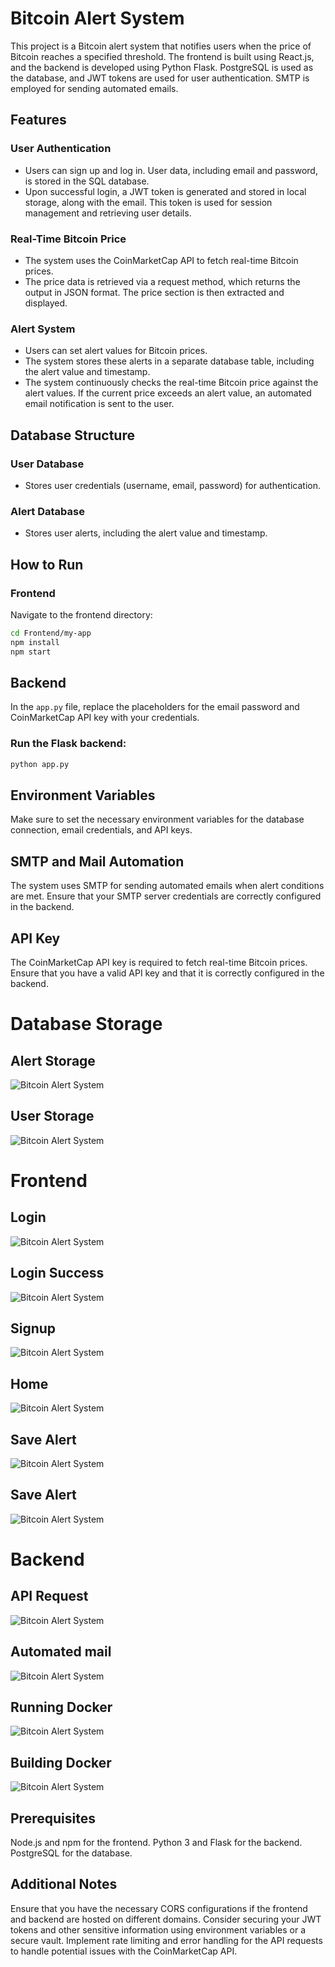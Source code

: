 # Bitcoin Alert System

This project is a Bitcoin alert system that notifies users when the price of Bitcoin reaches a specified threshold. The frontend is built using React.js, and the backend is developed using Python Flask. PostgreSQL is used as the database, and JWT tokens are used for user authentication. SMTP is employed for sending automated emails.

## Features

### User Authentication
- Users can sign up and log in. User data, including email and password, is stored in the SQL database.
- Upon successful login, a JWT token is generated and stored in local storage, along with the email. This token is used for session management and retrieving user details.

### Real-Time Bitcoin Price
- The system uses the CoinMarketCap API to fetch real-time Bitcoin prices.
- The price data is retrieved via a request method, which returns the output in JSON format. The price section is then extracted and displayed.

### Alert System
- Users can set alert values for Bitcoin prices.
- The system stores these alerts in a separate database table, including the alert value and timestamp.
- The system continuously checks the real-time Bitcoin price against the alert values. If the current price exceeds an alert value, an automated email notification is sent to the user.

## Database Structure

### User Database
- Stores user credentials (username, email, password) for authentication.

### Alert Database
- Stores user alerts, including the alert value and timestamp.

## How to Run

### Frontend
Navigate to the frontend directory:
```bash
cd Frontend/my-app
npm install
npm start
```
## Backend

In the `app.py` file, replace the placeholders for the email password and CoinMarketCap API key with your credentials.

### Run the Flask backend:

```bash
python app.py
```

## Environment Variables
Make sure to set the necessary environment variables for the database connection, email credentials, and API keys.

## SMTP and Mail Automation
The system uses SMTP for sending automated emails when alert conditions are met. Ensure that your SMTP server credentials are correctly configured in the backend.

## API Key
The CoinMarketCap API key is required to fetch real-time Bitcoin prices. Ensure that you have a valid API key and that it is correctly configured in the backend.

# Database Storage 

## Alert Storage
![Bitcoin Alert System](https://github.com/Mamlesh18/tanX.fi-Backend-Internship-/blob/main/images/alert_db.png)
## User Storage
![Bitcoin Alert System](https://github.com/Mamlesh18/tanX.fi-Backend-Internship-/blob/main/images/user_db.png)

# Frontend

## Login
![Bitcoin Alert System](https://github.com/Mamlesh18/tanX.fi-Backend-Internship-/blob/main/images/login.png)

## Login Success
![Bitcoin Alert System](https://github.com/Mamlesh18/tanX.fi-Backend-Internship-/blob/main/images/login_success.png)
## Signup
![Bitcoin Alert System](https://github.com/Mamlesh18/tanX.fi-Backend-Internship-/blob/main/images/signup.png)

## Home
![Bitcoin Alert System](https://github.com/Mamlesh18/tanX.fi-Backend-Internship-/blob/main/images/home.png)

## Save Alert
![Bitcoin Alert System](https://github.com/Mamlesh18/tanX.fi-Backend-Internship-/blob/main/images/save_alert.png)

## Save Alert
![Bitcoin Alert System](https://github.com/Mamlesh18/tanX.fi-Backend-Internship-/blob/main/images/your_alert.png)

# Backend

## API Request
![Bitcoin Alert System](https://github.com/Mamlesh18/tanX.fi-Backend-Internship-/blob/main/images/backend_api.png)


## Automated mail
![Bitcoin Alert System](https://github.com/Mamlesh18/tanX.fi-Backend-Internship-/blob/main/images/mail.png)

## Running Docker
![Bitcoin Alert System](https://github.com/Mamlesh18/tanX.fi-Backend-Internship-/blob/main/images/running_docker.png)

## Building Docker
![Bitcoin Alert System](https://github.com/Mamlesh18/tanX.fi-Backend-Internship-/blob/main/images/Building_docker_file.png)


## Prerequisites
Node.js and npm for the frontend.
Python 3 and Flask for the backend.
PostgreSQL for the database.

## Additional Notes
Ensure that you have the necessary CORS configurations if the frontend and backend are hosted on different domains.
Consider securing your JWT tokens and other sensitive information using environment variables or a secure vault.
Implement rate limiting and error handling for the API requests to handle potential issues with the CoinMarketCap API.



